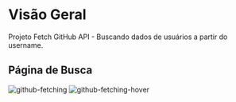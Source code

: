 # Visão Geral
Projeto Fetch GitHub API - Buscando dados de usuários a partir do username.

## Página de Busca
![github-fetching](https://github.com/mariliatostesdev/github-fetching/assets/133540781/4dbe42cd-d84b-4d9c-8797-94f6b0ae2249)
![github-fetching-hover](https://github.com/mariliatostesdev/github-fetching/assets/133540781/a3281db7-65f6-4cae-9dac-16b1b82b78f7)

